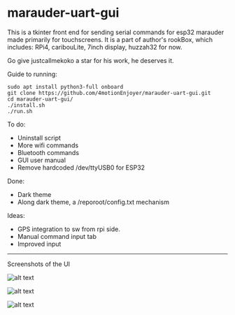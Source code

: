 # marauder-uart-gui
This is a tkinter front end for sending serial commands for esp32 marauder made primarily for touchscreens.
It is a part of author's rookBox, which includes:
RPi4, caribouLite, 7inch display, huzzah32 for now.

Go give justcallmekoko a star for his work, he deserves it.


Guide to running:  
```
sudo apt install python3-full onboard
git clone https://github.com/4motionEnjoyer/marauder-uart-gui.git 
cd marauder-uart-gui/ 
./install.sh 
./run.sh 
```
To do:
- Uninstall script
- More wifi commands
- Bluetooth commands
- GUI user manual
- Remove hardcoded /dev/ttyUSB0 for ESP32 

Done:
- Dark theme 
- Along dark theme, a /reporoot/config.txt mechanism

Ideas:
- GPS integration to sw from rpi side. 
- Manual command input tab
- Improved input

------------------------------------------------------------------------
Screenshots of the UI

![alt text](https://github.com/4motionEnjoyer/marauder-uart-gui/blob/main/screenshots_of_UI_progress/wifitab_v0.8.png.png?raw=true)

![alt text](https://github.com/4motionEnjoyer/marauder-uart-gui/blob/main/screenshots_of_UI_progress/settingstab_v0.8.png.png?raw=true)

![alt text](https://github.com/4motionEnjoyer/marauder-uart-gui/blob/main/screenshots_of_UI_progress/manualinputtab_v0.8.png.png?raw=true)
